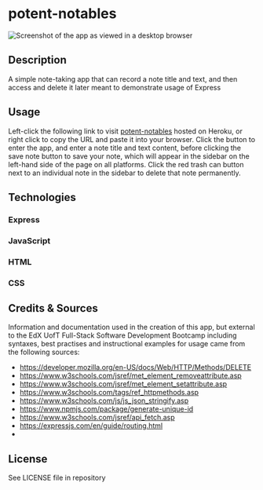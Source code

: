 # potent-notables

![Screenshot of the app as viewed in a desktop browser](assets/images/potentNotablesCap.png)

## Description

A simple note-taking app that can record a note title and text, and then access and delete it later meant to demonstrate usage of Express

## Usage 

Left-click the following link to visit [potent-notables](placeholder) hosted on Heroku, or right click to copy the URL and paste it into your browser. Click the button to enter the app, and enter a note title and text content, before clicking the save note button to save your note, which will appear in the sidebar on the left-hand side of the page on all platforms. Click the red trash can button next to an individual note in the sidebar to delete that note permanently.

## Technologies

### Express
### JavaScript
### HTML
### CSS

## Credits & Sources

Information and documentation used in the creation of this app, but external to the EdX UofT Full-Stack Software Development Bootcamp including syntaxes, best practises and instructional examples for usage came from the following sources:

- https://developer.mozilla.org/en-US/docs/Web/HTTP/Methods/DELETE
- https://www.w3schools.com/jsref/met_element_removeattribute.asp
- https://www.w3schools.com/jsref/met_element_setattribute.asp
- https://www.w3schools.com/tags/ref_httpmethods.asp
- https://www.w3schools.com/js/js_json_stringify.asp
- https://www.npmjs.com/package/generate-unique-id
- https://www.w3schools.com/jsref/api_fetch.asp
- https://expressjs.com/en/guide/routing.html
- 

## License

See LICENSE file in repository
